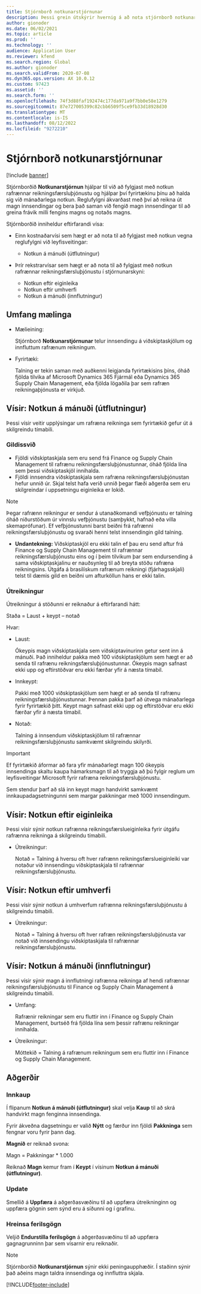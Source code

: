 ```yaml
---
title: Stjórnborð notkunarstjórnunar
description: Þessi grein útskýrir hvernig á að nota stjórnborð notkunarstjórnunar til að fylgjast með notkun rafrænnar reikningaþjónustu og halda áfram að uppfylla kröfur.
author: gionoder
ms.date: 06/02/2021
ms.topic: article
ms.prod: ''
ms.technology: ''
audience: Application User
ms.reviewer: kfend
ms.search.region: Global
ms.author: gionoder
ms.search.validFrom: 2020-07-08
ms.dyn365.ops.version: AX 10.0.12
ms.custom: 97423
ms.assetid: ''
ms.search.form: ''
ms.openlocfilehash: 74f3d88faf192474c177da971a9f7bb0e58e1279
ms.sourcegitcommit: 87e727005399c82cbb6509f5ce9fb33d18928d30
ms.translationtype: MT
ms.contentlocale: is-IS
ms.lasthandoff: 08/12/2022
ms.locfileid: "9272210"
---
```

# <a name="usage-management-dashboard"></a>Stjórnborð notkunarstjórnunar

[!include [banner](../includes/banner.md)]

Stjórnborðið **Notkunarstjórnun** hjálpar til við að fylgjast með notkun rafrænnar reikningsfærsluþjónustu og hjálpar því fyrirtækinu þínu að halda sig við mánaðarlega notkun. Reglufylgni ákvarðast með því að reikna út magn innsendingar og bera það saman við fengið magn innsendingar til að greina frávik milli fengins magns og notaðs magns.

Stjórnborðið inniheldur eftirfarandi vísa:

- Einn kostnaðarvísi sem hægt er að nota til að fylgjast með notkun vegna reglufylgni við leyfisveitingar:

    - Notkun á mánuði (útflutningur)

- Þrír rekstrarvísar sem hægt er að nota til að fylgjast með notkun rafrænnar reikningsfærsluþjónustu í stjórnunarskyni:

    - Notkun eftir eiginleika
    - Notkun eftir umhverfi
    - Notkun á mánuði (innflutningur)

## <a name="measurement-scope"></a>Umfang mælinga

- Mælieining: 

    Stjórnborð **Notkunarstjórnunar** telur innsendingu á viðskiptaskjölum og innfluttum rafrænum reikningum.

- Fyrirtæki: 

    Talning er tekin saman með auðkenni leigjanda fyrirtækisins þíns, óháð fjölda tilvika af Microsoft Dynamics 365 Fjármál eða Dynamics 365 Supply Chain Management, eða fjölda lögaðila þar sem rafræn reikningaþjónusta er virkjuð.


## <a name="indicator-usage-per-month-export"></a>Vísir: Notkun á mánuði (útflutningur)

Þessi vísir veitir upplýsingar um rafræna reikninga sem fyrirtækið gefur út á skilgreindu tímabili.

### <a name="scope"></a>Gildissvið
- Fjöldi viðskiptaskjala sem eru send frá Finance og Supply Chain Management til rafrænu reikningsfærsluþjónustunnar, óháð fjölda lína sem þessi viðskiptaskjöl innihalda.
- Fjöldi innsendra viðskiptaskjala sem rafræna reikningsfærsluþjónustan hefur unnið úr. Skjal telst hafa verið unnið þegar flæði aðgerða sem eru skilgreindar í uppsetningu eiginleika er lokið.

> [!NOTE]
> Þegar rafrænn reikningur er sendur á utanaðkomandi vefþjónustu er talning óháð niðurstöðum úr vinnslu vefþjónustu (samþykkt, hafnað eða villa skemaprófunar). Ef vefþjónustunni barst beiðni frá rafrænni reikningsfærsluþjónustu og svaraði henni telst innsendingin gild talning.

- **Undantekning:** Viðskiptaskjöl eru ekki talin ef þau eru send aftur frá Finance og Supply Chain Management til rafrænnar reikningsfærsluþjónustu eins og í þeim tilvikum þar sem endursending á sama viðskiptaskjalinu er nauðsynleg til að breyta stöðu rafræna reikningsins. Útgáfa á brasilískum rafrænum reikningi (fjárhagsskjali) telst til dæmis gild en beiðni um afturköllun hans er ekki talin.


### <a name="calculation"></a>Útreikningur

Útreikningur á stöðunni er reiknaður á eftirfarandi hátt:

Staða = Laust + keypt – notað

Hvar:

- Laust:
  
    Ókeypis magn viðskiptaskjala sem viðskiptavinurinn getur sent inn á mánuði. Það inniheldur pakka með 100 viðskiptaskjölum sem hægt er að senda til rafrænu reikningsfærsluþjónustunnar. Ókeypis magn safnast ekki upp og eftirstöðvar eru ekki færðar yfir á næsta tímabil.
  
- Innkeypt:
  
    Pakki með 1000 viðskiptaskjölum sem hægt er að senda til rafrænu reikningsfærsluþjónustunnar. Þennan pakka þarf að útvega mánaðarlega fyrir fyrirtækið þitt. Keypt magn safnast ekki upp og eftirstöðvar eru ekki færðar yfir á næsta tímabil.
  
- Notað: 

    Talning á innsendum viðskiptaskjölum til rafrænnar reikningsfærsluþjónustu samkvæmt skilgreindu skilyrði.
   
> [!IMPORTANT]
> Ef fyrirtækið áformar að fara yfir mánaðarlegt magn 100 ókeypis innsendinga skaltu kaupa hámarksmagn til að tryggja að þú fylgir reglum um leyfisveitingar Microsoft fyrir rafræna reikningsfærsluþjónustu.
>
> Sem stendur þarf að slá inn keypt magn handvirkt samkvæmt innkaupadagsetningunni sem margar pakkningar með 1000 innsendingum.

## <a name="indicator-usage-by-feature"></a>Vísir: Notkun eftir eiginleika

Þessi vísir sýnir notkun rafrænna reikningsfærslueiginleika fyrir útgáfu rafrænna reikninga á skilgreindu tímabili.

- Útreikningur:
  
    Notað = Talning á hversu oft hver rafrænn reikningsfærslueiginleiki var notaður við innsendingu viðskiptaskjala til rafrænnar reikningsfærsluþjónustu.

## <a name="indicator-usage-by-environment"></a>Vísir: Notkun eftir umhverfi

Þessi vísir sýnir notkun á umhverfum rafrænna reikningsfærsluþjónustu á skilgreindu tímabili.

- Útreikningur:
    
    Notað = Talning á hversu oft hver rafræn reikningsfærsluþjónusta var notað við innsendingu viðskiptaskjala til rafrænnar reikningsfærsluþjónustu.

## <a name="indicator-usage-per-month-import"></a>Vísir: Notkun á mánuði (innflutningur)

Þessi vísir sýnir magn á innflutningi rafrænna reikninga af hendi rafrænnar reikningsfærsluþjónustu til Finance og Supply Chain Management á skilgreindu tímabili.

- Umfang:

    Rafrænir reikningar sem eru fluttir inn í Finance og Supply Chain Management, burtséð frá fjölda lína sem þessir rafrænu reikningar innihalda.

- Útreikningur:

    Móttekið = Talning á rafrænum reikningum sem eru fluttir inn í Finance og Supply Chain Management.

## <a name="functions"></a>Aðgerðir
### <a name="purchase"></a>Innkaup

Í flipanum **Notkun á mánuði (útflutningur)** skal velja **Kaup** til að skrá handvirkt magn fenginna innsendinga.

Fyrir ákveðna dagsetningu er valið **Nýtt** og færður inn fjöldi **Pakkninga** sem fengnar voru fyrir þann dag.

**Magnið** er reiknað svona:

Magn = Pakkningar * 1.000

Reiknað **Magn** kemur fram í **Keypt** í vísinum **Notkun á mánuði (útflutningur)**.

### <a name="update"></a>Update

Smellið á **Uppfæra** á aðgerðasvæðinu til að uppfæra útreikninginn og uppfæra gögnin sem sýnd eru á síðunni og í grafinu.

### <a name="reset-history-data"></a>Hreinsa ferilsgögn

Veljið **Endurstilla ferilsgögn** á aðgerðasvæðinu til að uppfæra gagnagrunninn þar sem vísarnir eru reiknaðir.




> [!NOTE]
> Stjórnborðið **Notkunarstjórnun** sýnir ekki peningaupphæðir. Í staðinn sýnir það aðeins magn taldra innsendinga og innfluttra skjala.

[!INCLUDE[footer-include](../../includes/footer-banner.md)]
